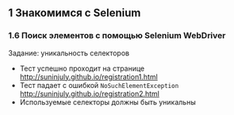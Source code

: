 ## 1 Знакомимся с Selenium

### 1.6 Поиск элементов с помощью Selenium WebDriver

Задание: уникальность селекторов

*   Тест успешно проходит на странице http://suninjuly.github.io/registration1.html
*   Тест падает с ошибкой `NoSuchElementException` http://suninjuly.github.io/registration2.html
*   Используемые селекторы должны быть уникальны